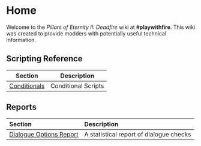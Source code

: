 <!-- TITLE: Deadfire -->
<!-- SUBTITLE: Pillars of Eternity II: Deadfire -->

# Home
Welcome to the *Pillars of Eternity II: Deadfire* wiki at **#playwithfire**. This wiki was created to provide modders with potentially useful technical information.

## Scripting Reference

Section | Description
--- | ---
[Conditionals](deadfire/conditionals) | Conditional Scripts

## Reports

Section | Description
:--- | :---
[Dialogue Options Report](deadfire/dialogue-options) | A statistical report of dialogue checks

